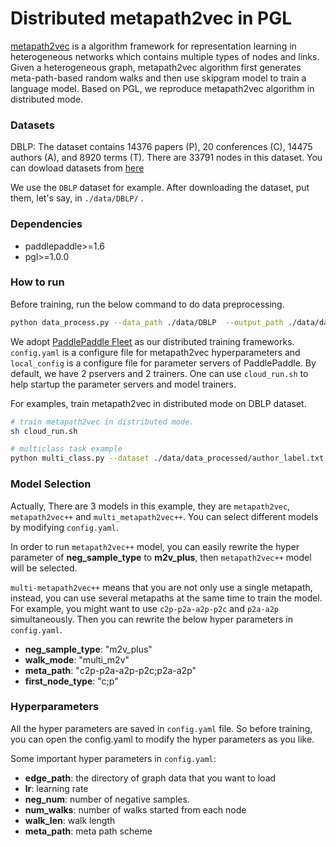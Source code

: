 # Distributed metapath2vec in PGL
[metapath2vec](https://ericdongyx.github.io/papers/KDD17-dong-chawla-swami-metapath2vec.pdf) is a algorithm framework for representation learning in heterogeneous networks which contains multiple types of nodes and links. Given a heterogeneous graph, metapath2vec algorithm first generates meta-path-based random walks and then use skipgram model to train a language model. Based on PGL, we reproduce metapath2vec algorithm in distributed mode.


### Datasets
DBLP: The dataset contains 14376 papers (P), 20 conferences (C), 14475 authors (A), and 8920 terms (T). There are 33791 nodes in this dataset.
You can dowload datasets from [here](https://github.com/librahu/HIN-Datasets-for-Recommendation-and-Network-Embedding)

We use the ```DBLP``` dataset for example. After downloading the dataset, put them, let's say, in ```./data/DBLP/``` .

### Dependencies
- paddlepaddle>=1.6
- pgl>=1.0.0

### How to run
Before training, run the below command to do data preprocessing.
```sh
python data_process.py --data_path ./data/DBLP  --output_path ./data/data_processed
```

We adopt [PaddlePaddle Fleet](https://github.com/PaddlePaddle/Fleet) as our distributed training frameworks. ```config.yaml``` is a configure file for metapath2vec hyperparameters and ```local_config``` is a configure file for parameter servers of PaddlePaddle. By default, we have 2 pservers and 2 trainers. One can use ```cloud_run.sh``` to help startup the parameter servers and model trainers. 

For examples, train metapath2vec in distributed mode on DBLP dataset.
```sh
# train metapath2vec in distributed mode.
sh cloud_run.sh

# multiclass task example
python multi_class.py --dataset ./data/data_processed/author_label.txt --ckpt_path ./checkpoints/2000 --num_nodes 33791

```

### Model Selection
Actually, There are 3 models in this example, they are ```metapath2vec```, ```metapath2vec++``` and ```multi_metapath2vec++```. You can select different models by modifying ```config.yaml```.

In order to run ```metapath2vec++``` model, you can easily rewrite the hyper parameter of **neg_sample_type** to **m2v_plus**, then ```metapath2vec++``` model will be selected.

```multi-metapath2vec++``` means that you are not only use a single metapath, instead, you can use several metapaths at the same time to train the model. For example, you might want to use ```c2p-p2a-a2p-p2c``` and  ```p2a-a2p``` simultaneously. Then you can rewrite the below hyper parameters in ```config.yaml```.
- **neg_sample_type**: "m2v_plus"
- **walk_mode**: "multi_m2v"
- **meta_path**: "c2p-p2a-a2p-p2c;p2a-a2p"
- **first_node_type**: "c;p"

### Hyperparameters
All the hyper parameters are saved in ```config.yaml``` file. So before training, you can open the config.yaml to modify the hyper parameters as you like.

Some important hyper parameters in ```config.yaml```:
- **edge_path**: the directory of graph data that you want to load
- **lr**: learning rate
- **neg_num**: number of negative samples.
- **num_walks**: number of walks started from each node
- **walk_len**: walk length
- **meta_path**: meta path scheme
